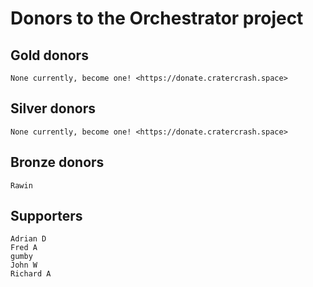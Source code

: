 # Donors to the Orchestrator project

## Gold donors

    None currently, become one! <https://donate.cratercrash.space>

## Silver donors

    None currently, become one! <https://donate.cratercrash.space>

## Bronze donors

    Rawin

## Supporters
    
    Adrian D
    Fred A
    gumby
    John W
    Richard A
